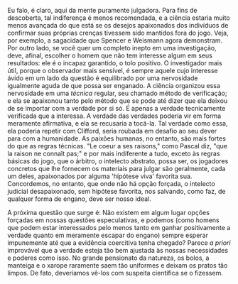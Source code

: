 Eu falo, é claro, aqui da mente puramente julgadora. Para fins de descoberta, tal indiferença é menos recomendada, e a ciência estaria muito menos avançada do que está se os desejos apaixonados dos indivíduos de confirmar suas próprias crenças tivessem sido mantidos fora do jogo. Veja, por exemplo, a sagacidade que Spencer e Weismann agora demonstram. Por outro lado, se você quer um completo inepto em uma investigação, deve, afinal, escolher o homem que não tem interesse algum em seus resultados: ele é o incapaz garantido, o tolo positivo. O investigador mais útil, porque o observador mais sensível, é sempre aquele cujo interesse ávido em um lado da questão é equilibrado por uma nervosidade igualmente aguda de que possa ser enganado. A ciência organizou essa nervosidade em uma _técnica_ regular, seu chamado método de verificação; e ela se apaixonou tanto pelo método que se pode até dizer que ela deixou de se importar com a verdade por si só. É apenas a verdade tecnicamente verificada que a interessa. A verdade das verdades poderia vir em forma meramente afirmativa, e ela se recusaria a tocá-la. Tal verdade como essa, ela poderia repetir com Clifford, seria roubada em desafio ao seu dever para com a humanidade. As paixões humanas, no entanto, são mais fortes do que as regras técnicas. "Le coeur a ses raisons," como Pascal diz, "que la raison ne connaît pas;" e por mais indiferente a tudo, exceto às regras básicas do jogo, que o árbitro, o intelecto abstrato, possa ser, os jogadores concretos que lhe fornecem os materiais para julgar são geralmente, cada um deles, apaixonados por alguma 'hipótese viva' favorita sua. Concordemos, no entanto, que onde não há opção forçada, o intelecto judicial desapaixonado, sem hipótese favorita, nos salvando, como faz, de qualquer forma de engano, deve ser nosso ideal.

A próxima questão que surge é: Não existem em algum lugar opções forçadas em nossas questões especulativas, e podemos (como homens que podem estar interessados pelo menos tanto em ganhar positivamente a verdade quanto em meramente escapar do engano) sempre esperar impunemente até que a evidência coercitiva tenha chegado? Parece _a priori_ improvável que a verdade esteja tão bem ajustada às nossas necessidades e poderes como isso. No grande pensionato da natureza, os bolos, a manteiga e o xarope raramente saem tão uniformes e deixam os pratos tão limpos. De fato, deveríamos vê-los com suspeita científica se o fizessem.